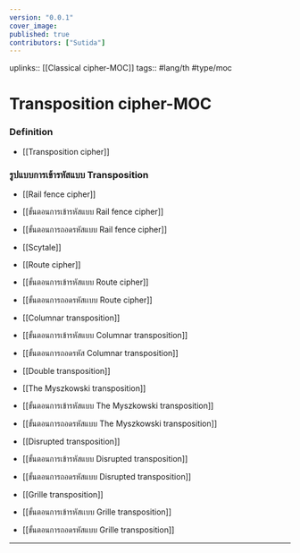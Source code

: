 ```yaml
---
version: "0.0.1"
cover_image:
published: true
contributors: ["Sutida"]
---
```

uplinks:: [[Classical cipher-MOC]]
tags:: #lang/th #type/moc

# Transposition cipher-MOC
### Definition
- [[Transposition cipher]]

### รูปแบบการเข้ารหัสแบบ Transposition
- [[Rail fence cipher]]
- [[ขั้นตอนการเข้ารหัสแบบ Rail fence cipher]]
- [[ขั้นตอนการถอดรหัสแบบ Rail fence cipher]]

- [[Scytale]]

- [[Route cipher]]
- [[ขั้นตอนการเข้ารหัสแบบ Route cipher]]
- [[ขั้นตอนการถอดรหัสเเบบ Route cipher]]

- [[Columnar transposition]]
- [[ขั้นตอนการเข้ารหัสแบบ Columnar transposition]]
- [[ขั้นตอนการถอดรหัส Columnar transposition]]

- [[Double transposition]]

- [[The Myszkowski transposition]]
- [[ขั้นตอนการเข้ารหัสแบบ The Myszkowski transposition]]
- [[ขั้นตอนการถอดรหัสแบบ The Myszkowski transposition]]

- [[Disrupted transposition]]
- [[ขั้นตอนการเข้ารหัสแบบ Disrupted transposition]]
- [[ขั้นตอนการถอดรหัสแบบ Disrupted transposition]]

- [[Grille transposition]]
- [[ขั้นตอนการเข้ารหัสเเบบ Grille transposition]]
- [[ขั้นตอนการถอดรหัสแบบ Grille transposition]]

---

